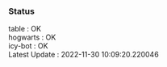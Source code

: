 ### Status


table : OK  
hogwarts : OK  
icy-bot : OK  
Latest Update : 2022-11-30 10:09:20.220046
